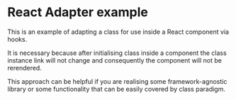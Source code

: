 # React Adapter example

This is an example of adapting a class for use inside a React component via hooks.

It is necessary because after initialising class inside a component the class instance link will not change and consequently the component will not be rerendered.

This approach can be helpful if you are realising some framework-agnostic library or some functionality that can be easily covered by class paradigm.
